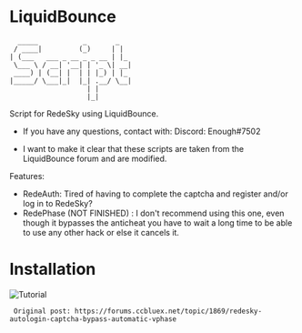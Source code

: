 # LiquidBounce
```
  _____           _       _   
 / ____|         (_)     | |  
| (___   ___ _ __ _ _ __ | |_ 
 \___ \ / __| '__| | '_ \| __|
 ____) | (__| |  | | |_) | |_ 
|_____/ \___|_|  |_| .__/ \__|
                   | |        
                   |_|        
```
Script for RedeSky using LiquidBounce.
- If you have any questions, contact with:
Discord: Enough#7502

- I want to make it clear that these scripts are taken from the LiquidBounce forum and are modified.

Features:
- RedeAuth:
  Tired of having to complete the captcha and register and/or log in to RedeSky?
- RedePhase (NOT FINISHED) :
  I don't recommend using this one, even though it bypasses the anticheat you have to wait a long time to be able to use any other hack or else it cancels it.
 
 # Installation
 ![Tutorial](https://youtu.be/TwUFl8LqV9o)
 
  
`` Original post: https://forums.ccbluex.net/topic/1869/redesky-autologin-captcha-bypass-automatic-vphase``

